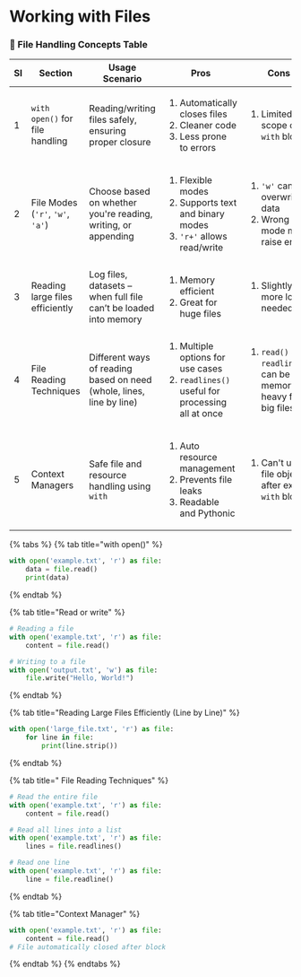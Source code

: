 # Working with Files

### 🔹 File Handling Concepts Table

<table><thead><tr><th width="40.19329833984375">SI</th><th width="136.4755859375">Section</th><th>Usage Scenario</th><th>Pros</th><th>Cons</th></tr></thead><tbody><tr><td>1</td><td><code>with open()</code> for file handling</td><td>Reading/writing files safely, ensuring proper closure</td><td><ol><li>Automatically closes files</li><li>Cleaner code</li><li>Less prone to errors</li></ol></td><td><ol><li>Limited to scope of <code>with</code> block</li></ol></td></tr><tr><td>2</td><td>File Modes (<code>'r'</code>, <code>'w'</code>, <code>'a'</code>)</td><td>Choose based on whether you're reading, writing, or appending</td><td><ol><li>Flexible modes</li><li>Supports text and binary modes</li><li><code>'r+'</code> allows read/write</li></ol></td><td><ol><li><code>'w'</code> can overwrite data</li><li>Wrong mode may raise error</li></ol></td></tr><tr><td>3</td><td>Reading large files efficiently</td><td>Log files, datasets – when full file can’t be loaded into memory</td><td><ol><li>Memory efficient</li><li>Great for huge files</li></ol></td><td><ol><li>Slightly more logic needed</li></ol></td></tr><tr><td>4</td><td>File Reading Techniques</td><td>Different ways of reading based on need (whole, lines, line by line)</td><td><ol><li>Multiple options for use cases</li><li><code>readlines()</code> useful for processing all at once</li></ol></td><td><ol><li><code>read()</code> and <code>readlines()</code> can be memory-heavy for big files</li></ol></td></tr><tr><td>5</td><td>Context Managers</td><td>Safe file and resource handling using <code>with</code></td><td><ol><li>Auto resource management</li><li>Prevents file leaks</li><li>Readable and Pythonic</li></ol></td><td><ol><li>Can't use file object after exiting <code>with</code> block</li></ol></td></tr></tbody></table>

{% tabs %}
{% tab title="with open()" %}
```python
with open('example.txt', 'r') as file:
    data = file.read()
    print(data)
```
{% endtab %}

{% tab title="Read or write" %}
```python
# Reading a file
with open('example.txt', 'r') as file:
    content = file.read()

# Writing to a file
with open('output.txt', 'w') as file:
    file.write("Hello, World!")
```
{% endtab %}

{% tab title="Reading Large Files Efficiently (Line by Line)" %}
```python
with open('large_file.txt', 'r') as file:
    for line in file:
        print(line.strip())
```
{% endtab %}

{% tab title=" File Reading Techniques" %}
```python
# Read the entire file
with open('example.txt', 'r') as file:
    content = file.read()

# Read all lines into a list
with open('example.txt', 'r') as file:
    lines = file.readlines()

# Read one line
with open('example.txt', 'r') as file:
    line = file.readline()
```
{% endtab %}

{% tab title="Context Manager" %}
```python
with open('example.txt', 'r') as file:
    content = file.read()
# File automatically closed after block
```
{% endtab %}
{% endtabs %}
